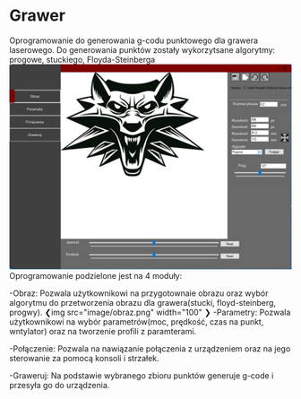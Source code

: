 # Grawer
Oprogramowanie do generowania g-codu punktowego dla grawera laserowego. Do generowania punktów zostały wykorzytsane algorytmy: progowe,
stuckiego, Floyda-Steinberga
![](image/obraz.png)
Oprogramowanie podzielone jest na 4 moduły:

-Obraz: Pozwala użytkownikowi na przygotownaie obrazu oraz wybór algorytmu do przetworzenia obrazu dla grawera(stucki, floyd-steinberg, progwy).
❮img src="image/obraz.png" width="100" ❯
-Parametry: Pozwala użytkownikowi na wybór parametrów(moc, prędkość, czas na punkt, wntylator) oraz na tworzenie profili z paramterami.

-Połączenie: Pozwala na nawiązanie połączenia z urządzeniem oraz na jego sterowanie za pomocą konsoli i strzałek.

-Graweruj: Na podstawie wybranego zbioru punktów generuje g-code i przesyła go do urządzenia.
